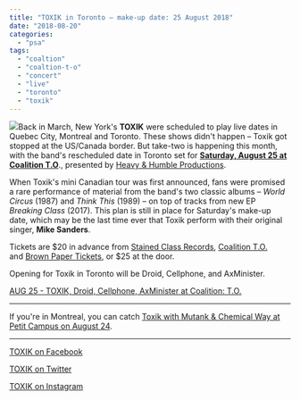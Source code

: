 ```yaml
---
title: "TOXIK in Toronto – make-up date: 25 August 2018"
date: "2018-08-20"
categories: 
  - "psa"
tags: 
  - "coaltion"
  - "coaltion-t-o"
  - "concert"
  - "live"
  - "toronto"
  - "toxik"
---
```


![](https://www.hellbound.ca/wp-content/uploads/2018/08/Toxik-live-Toronto-2018.jpg)Back in March, New York's **TOXIK** were scheduled to play live dates in Quebec City, Montreal and Toronto. These shows didn't happen – Toxik got stopped at the US/Canada border. But take-two is happening this month, with the band's rescheduled date in Toronto set for [**Saturday, August 25 at Coalition T.O**](https://www.facebook.com/events/898830173638308/)., presented by [Heavy & Humble Productions](https://www.facebook.com/HeavyandHumble/).

When Toxik's mini Canadian tour was first announced, fans were promised a rare performance of material from the band's two classic albums – _World Circus_ (1987) and _Think This_ (1989) – on top of tracks from new EP _Breaking Class_ (2017). This plan is still in place for Saturday's make-up date, which may be the last time ever that Toxik perform with their original singer, **Mike Sanders**.

Tickets are $20 in advance from [Stained Class Records](https://www.facebook.com/stainedclassrecords/), [Coalition T.O.](https://www.facebook.com/coalitiontoronto/) and [Brown Paper Tickets](https://toxiktoronto.brownpapertickets.com/), or $25 at the door.

Opening for Toxik in Toronto will be Droid, Cellphone, and AxMinister.

[AUG 25 - TOXIK, Droid, Cellphone, AxMinister at Coalition: T.O.](https://www.facebook.com/events/898830173638308/)

* * *

If you're in Montreal, you can catch [Toxik with Mutank & Chemical Way at Petit Campus on August 24](https://www.facebook.com/events/1586830841353883/).

* * *

[TOXIK on Facebook](https://www.facebook.com/TOXIKMETAL/)

[TOXIK on Twitter](https://twitter.com/toxikmetal?lang=en)

[TOXIK on Instagram](https://www.instagram.com/toxikmetal/)
